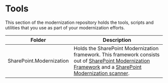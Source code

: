 
# Tools

This section of the modernization repository holds the tools, scripts and utilities that you use as part of your modernization efforts.

Folder | Description
-------|------------
SharePoint.Modernization | Holds the SharePoint Modernization framework. This framework consists out of [SharePoint Modernization Framework](https://www.nuget.org/packages/SharePointPnPModernizationOnline) and a [SharePoint Modernization scanner](https://docs.microsoft.com/en-us/sharepoint/dev/transform/modernize-scanner). 
